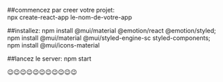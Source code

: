 ##commencez par creer votre projet:  
npx create-react-app le-nom-de-votre-app


##installez:
npm install @mui/material @emotion/react @emotion/styled;  
npm install @mui/material @mui/styled-engine-sc styled-components;  
npm install @mui/icons-material


##lancez le server:
npm start

😉😉😉😉😉😉😉😉😉😉😉

